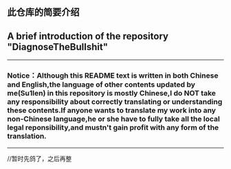 ## 此仓库的简要介绍
## A brief introduction of the repository "DiagnoseTheBullshit"
--------------------------------------
### Notice：Although this README text is written in both Chinese and English,the language of other contents updated by me(Su1len) in this repository is mostly Chinese,I do NOT take any responsibility about correctly translating or understanding these contents.If anyone wants to translate my work into any non-Chinese language,he or she have to fully take all the local legal reponsibility,and mustn't gain profit with any form of the translation.
--------------------------------------
//暂时先鸽了，之后再整

